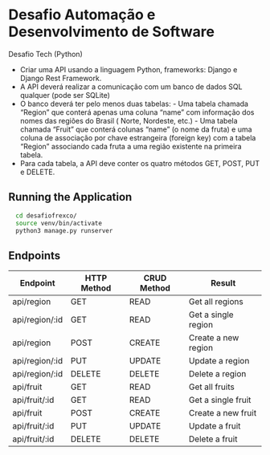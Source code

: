 
# Desafio Automação e Desenvolvimento de Software

Desafio Tech (Python)

- Criar uma API usando a linguagem Python, frameworks: Django e Django Rest Framework.
- A API deverá realizar a comunicação com um banco de dados SQL qualquer (pode ser SQLite)
- O banco deverá ter pelo menos duas tabelas: 
         - Uma tabela chamada “Region” que conterá apenas uma coluna “name” com informação dos nomes das regiões do Brasil ( Norte, Nordeste, etc.)
         - Uma tabela chamada “Fruit” que conterá colunas “name” (o nome da fruta) e uma coluna de associação por chave estrangeira (foreign key) com a tabela “Region” associando cada fruta a uma região existente na primeira tabela.
- Para cada tabela, a API deve conter os quatro métodos GET, POST, PUT e DELETE.





## Running the Application


```bash
  cd desafiofrexco/
  source venv/bin/activate
  python3 manage.py runserver
```
## Endpoints

| Endpoint  |  HTTP Method  | CRUD Method  |  Result  |
| ------------------- | ------------------- | ------------------- | ------------------- |
|  api/region |  GET |  READ |  Get all regions |
|  api/region/:id |  GET |  READ |  Get a single region |
|  api/region |  POST |  CREATE |  Create a new region |
|  api/region/:id |  PUT |  UPDATE |  Update a region |
|  api/region/:id |  DELETE |  DELETE |  Delete a region |
|  api/fruit |  GET |  READ |  Get all fruits |
|  api/fruit/:id |  GET |  READ |  Get a single fruit |
|  api/fruit |  POST |  CREATE |  Create a new fruit |
|  api/fruit/:id |  PUT |  UPDATE |  Update a fruit |
|  api/fruit/:id |  DELETE |  DELETE |  Delete a fruit |
